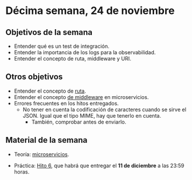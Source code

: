 # Décima semana, 24 de noviembre

## Objetivos de la semana

* Entender qué es un test de integración.
* Entender la importancia de los logs para la observabilidad.
* Entender el concepto de ruta, middleware y URI.

## Otros objetivos

- Entender el concepto
  de [ruta](http://jj.github.io/IV/documentos/temas/Microservicios).
- Entender el
  concepto
  [de middleware](http://jj.github.io/IV/documentos/temas/Microservicios) en
  microservicios.
- Errores frecuentes en los hitos entregados.
  - No tener en cuenta la codificación de caracteres cuando se sirve
    el JSON. Igual que el tipo MIME, hay que tenerlo en cuenta.
    - También, comprobar antes de enviarlo.

## Material de la semana

- Teoría: [microservicios](http://jj.github.io/IV/documentos/temas/Microservicios).

- Práctica:
  [Hito 6](http://jj.github.io/IV/documentos/proyecto/6.Microservicio),
  que habrá que entregar el **11 de diciembre** a las 23:59 horas.
